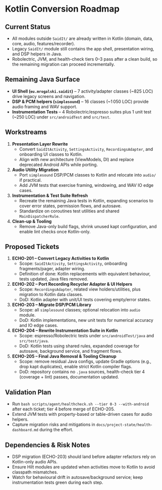 # Kotlin Conversion Roadmap

## Current Status
- All modules outside `SaidIt/` are already written in Kotlin (domain, data, core, audio, features/recorder).
- Legacy `SaidIt/` module still contains the app shell, presentation wiring, and DSP helpers in Java.
- Robolectric, JVM, and health-check tiers 0–3 pass after a clean build, so the remaining migration can proceed incrementally.

## Remaining Java Surface
- **UI Shell (`eu.mrogalski.saidit`)** – 7 activity/adapter classes (~825 LOC) drive legacy screens and navigation.
- **DSP & PCM helpers (`simplesound`)** – 16 classes (~1 050 LOC) provide audio framing and WAV support.
- **Instrumentation Tests** – 4 Robolectric/espresso suites plus 1 unit test (~250 LOC) under `src/androidTest` and `src/test`.

## Workstreams
1. **Presentation Layer Rewrite**
   - Convert `SaidItActivity`, `SettingsActivity`, `RecordingsAdapter`, and onboarding UI classes to Kotlin.
   - Align with new architecture (ViewModels, DI) and replace deprecated Android APIs while porting.
2. **Audio Utility Migration**
   - Port `simplesound` DSP/PCM classes to Kotlin and relocate into `audio/` if practical.
   - Add JVM tests that exercise framing, windowing, and WAV IO edge cases.
3. **Instrumentation & Test Suite Refresh**
   - Recreate the remaining Java tests in Kotlin, expanding scenarios to cover error states, permission flows, and autosave.
   - Standardize on coroutines test utilities and shared `MainDispatcherRule`.
4. **Clean-up & Tooling**
   - Remove Java-only build flags, shrink unused kapt configuration, and enable lint checks once Kotlin-only.

## Proposed Tickets
1. **ECHO-201 – Convert Legacy Activities to Kotlin**
   - Scope: `SaidItActivity`, `SettingsActivity`, onboarding fragments/pager, adapter wiring.
   - Definition of done: Kotlin replacements with equivalent behaviour, tests updated, Java files removed.
2. **ECHO-202 – Port Recording Recycler Adapter & UI Helpers**
   - Scope: `RecordingsAdapter`, related view holders/utilities, plus migration to Kotlin data classes.
   - DoD: Kotlin adapter with unit/UI tests covering empty/error states.
3. **ECHO-203 – Migrate DSP/PCM Library**
   - Scope: all `simplesound` classes; optional relocation into `audio` module.
   - DoD: Kotlin implementations, new unit tests for numerical accuracy and IO edge cases.
4. **ECHO-204 – Rewrite Instrumentation Suite in Kotlin**
   - Scope: espresso/Robolectric tests under `src/androidTest/java` and `src/test/java`.
   - DoD: Kotlin tests using shared rules, expanded coverage for autosave, background service, and fragment flows.
5. **ECHO-205 – Final Java Removal & Tooling Cleanup**
   - Scope: remove residual Java configs, update Gradle options (e.g., drop kapt duplicates), enable strict Kotlin compiler flags.
   - DoD: repository contains no `.java` sources, health-check tier 4 (coverage + lint) passes, documentation updated.

## Validation Plan
- Run `bash scripts/agent/healthcheck.sh --tier 0-3 --with-android` after each ticket; tier 4 before merge of ECHO-205.
- Extend JVM tests with property-based or table-driven cases for audio helpers.
- Capture migration risks and mitigations in `docs/project-state/health-dashboard.md` during the effort.

## Dependencies & Risk Notes
- DSP migration (ECHO-203) should land before adapter refactors rely on Kotlin-only audio APIs.
- Ensure Hilt modules are updated when activities move to Kotlin to avoid classpath mismatches.
- Watch for behavioural drift in autosave/background service; keep instrumentation tests green during each step.
